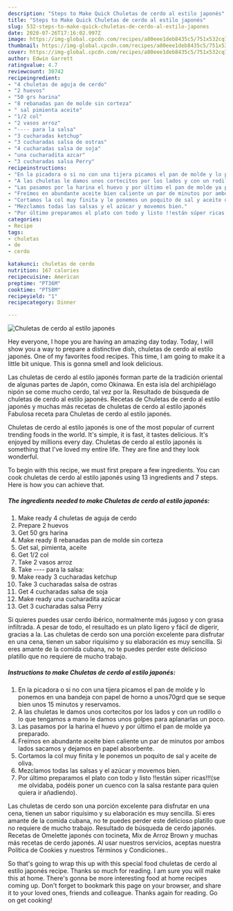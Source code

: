 ```yaml
---
description: "Steps to Make Quick Chuletas de cerdo al estilo japonés"
title: "Steps to Make Quick Chuletas de cerdo al estilo japonés"
slug: 532-steps-to-make-quick-chuletas-de-cerdo-al-estilo-japones
date: 2020-07-26T17:16:02.997Z
image: https://img-global.cpcdn.com/recipes/a80eee1deb8435c5/751x532cq70/chuletas-de-cerdo-al-estilo-japones-foto-principal.jpg
thumbnail: https://img-global.cpcdn.com/recipes/a80eee1deb8435c5/751x532cq70/chuletas-de-cerdo-al-estilo-japones-foto-principal.jpg
cover: https://img-global.cpcdn.com/recipes/a80eee1deb8435c5/751x532cq70/chuletas-de-cerdo-al-estilo-japones-foto-principal.jpg
author: Edwin Garrett
ratingvalue: 4.7
reviewcount: 30742
recipeingredient:
- "4 chuletas de aguja de cerdo"
- "2 huevos"
- "50 grs harina"
- "8 rebanadas pan de molde sin corteza"
- " sal pimienta aceite"
- "1/2 col"
- "2 vasos arroz"
- "---- para la salsa"
- "3 cucharadas ketchup"
- "3 cucharadas salsa de ostras"
- "4 cucharadas salsa de soja"
- "una cucharadita azcar"
- "3 cucharadas salsa Perry"
recipeinstructions:
- "En la picadora o si no con una tijera picamos el pan de molde y lo ponemos en una bandeja con papel de horno a unos70grd que se seque bien unos 15 minutos y reservamos."
- "A las chuletas le damos unos cortecitos por los lados y con un rodillo o lo que tengamos a mano le damos unos golpes para aplanarlas un poco."
- "Las pasamos por la harina el huevo y por último el pan de molde ya preparado."
- "Freímos en abundante aceite bien caliente un par de minutos por ambos lados sacamos y dejamos en papel absorbente."
- "Cortamos la col muy finita y le ponemos un poquito de sal y aceite de oliva."
- "Mezclamos todas las salsas y el azúcar y movemos bien."
- "Por último preparamos el plato con todo y listo !!están súper ricas!!!(se me olvidaba, podéis poner un cuenco con la salsa restante para quien quiera ir añadiendo)."
categories:
- Recipe
tags:
- chuletas
- de
- cerdo

katakunci: chuletas de cerdo 
nutrition: 167 calories
recipecuisine: American
preptime: "PT36M"
cooktime: "PT58M"
recipeyield: "1"
recipecategory: Dinner

---
```



![Chuletas de cerdo al estilo japonés](https://img-global.cpcdn.com/recipes/a80eee1deb8435c5/751x532cq70/chuletas-de-cerdo-al-estilo-japones-foto-principal.jpg)

Hey everyone, I hope you are having an amazing day today. Today, I will show you a way to prepare a distinctive dish, chuletas de cerdo al estilo japonés. One of my favorites food recipes. This time, I am going to make it a little bit unique. This is gonna smell and look delicious.

Las chuletas de cerdo al estilo japonés forman parte de la tradición oriental de algunas partes de Japón, como Okinawa. En esta isla del archipiélago nipón se come mucho cerdo, tal vez por la. Resultado de búsqueda de chuletas de cerdo al estilo japonés. Recetas de Chuletas de cerdo al estilo japonés y muchas más recetas de chuletas de cerdo al estilo japonés Fabulosa receta para Chuletas de cerdo al estilo japonés.

Chuletas de cerdo al estilo japonés is one of the most popular of current trending foods in the world. It's simple, it is fast, it tastes delicious. It's enjoyed by millions every day. Chuletas de cerdo al estilo japonés is something that I've loved my entire life. They are fine and they look wonderful.


To begin with this recipe, we must first prepare a few ingredients. You can cook chuletas de cerdo al estilo japonés using 13 ingredients and 7 steps. Here is how you can achieve that.

<!--inarticleads1-->

##### The ingredients needed to make Chuletas de cerdo al estilo japonés:

1. Make ready 4 chuletas de aguja de cerdo
1. Prepare 2 huevos
1. Get 50 grs harina
1. Make ready 8 rebanadas pan de molde sin corteza
1. Get  sal, pimienta, aceite
1. Get 1/2 col
1. Take 2 vasos arroz
1. Take ---- para la salsa:
1. Make ready 3 cucharadas ketchup
1. Take 3 cucharadas salsa de ostras
1. Get 4 cucharadas salsa de soja
1. Make ready una cucharadita azúcar
1. Get 3 cucharadas salsa Perry


Si quieres puedes usar cerdo ibérico, normalmente más jugoso y con grasa infiltrada. A pesar de todo, el resultado es un plato ligero y fácil de digerir, gracias a la. Las chuletas de cerdo son una porción excelente para disfrutar en una cena, tienen un sabor riquísimo y su elaboración es muy sencilla. Si eres amante de la comida cubana, no te puedes perder este delicioso platillo que no requiere de mucho trabajo. 

<!--inarticleads2-->

##### Instructions to make Chuletas de cerdo al estilo japonés:

1. En la picadora o si no con una tijera picamos el pan de molde y lo ponemos en una bandeja con papel de horno a unos70grd que se seque bien unos 15 minutos y reservamos.
1. A las chuletas le damos unos cortecitos por los lados y con un rodillo o lo que tengamos a mano le damos unos golpes para aplanarlas un poco.
1. Las pasamos por la harina el huevo y por último el pan de molde ya preparado.
1. Freímos en abundante aceite bien caliente un par de minutos por ambos lados sacamos y dejamos en papel absorbente.
1. Cortamos la col muy finita y le ponemos un poquito de sal y aceite de oliva.
1. Mezclamos todas las salsas y el azúcar y movemos bien.
1. Por último preparamos el plato con todo y listo !!están súper ricas!!!(se me olvidaba, podéis poner un cuenco con la salsa restante para quien quiera ir añadiendo).


Las chuletas de cerdo son una porción excelente para disfrutar en una cena, tienen un sabor riquísimo y su elaboración es muy sencilla. Si eres amante de la comida cubana, no te puedes perder este delicioso platillo que no requiere de mucho trabajo. Resultado de búsqueda de cerdo japonés. Recetas de Omelette japonés con tocineta, Mix de Arroz Brown y muchas más recetas de cerdo japonés. Al usar nuestros servicios, aceptas nuestra Política de Cookies y nuestros Términos y Condiciones.. 

So that's going to wrap this up with this special food chuletas de cerdo al estilo japonés recipe. Thanks so much for reading. I am sure you will make this at home. There's gonna be more interesting food at home recipes coming up. Don't forget to bookmark this page on your browser, and share it to your loved ones, friends and colleague. Thanks again for reading. Go on get cooking!
